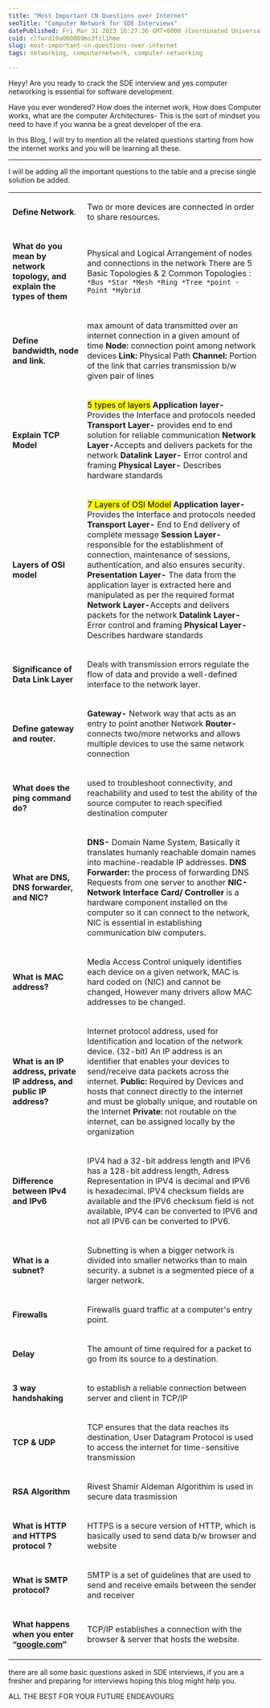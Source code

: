 ```yaml
---
title: "Most Important CN Questions over Internet"
seoTitle: "Computer Network for SDE Interviews"
datePublished: Fri Mar 31 2023 16:27:36 GMT+0000 (Coordinated Universal Time)
cuid: clfwrd19a000009ms3fzl1hme
slug: most-important-cn-questions-over-internet
tags: networking, computernetwork, computer-networking

---
```


Heyy! Are you ready to crack the SDE interview and yes computer networking is essential for software development.

Have you ever wondered? How does the internet work, How does Computer works, what are the computer Architectures- This is the sort of mindset you need to have if you wanna be a great developer of the era.

In this Blog, I will try to mention all the related questions starting from how the internet works and you will be learning all these.

---

I will be adding all the important questions to the table and a precise single solution be added.

<table><tbody><tr><td colspan="1" rowspan="1"><p><strong>Define Network</strong>.</p></td><td colspan="1" rowspan="1" colwidth="787"><p>Two or more devices are connected in order to share resources.</p></td></tr><tr><td colspan="1" rowspan="1"><p><strong>What do you mean by network topology, and explain the types of them</strong></p></td><td colspan="1" rowspan="1" colwidth="787"><p>Physical and Logical Arrangement of nodes and connections in the network There are 5 Basic Topologies &amp; 2 Common Topologies : <code>*Bus *Star *Mesh *Ring *Tree *point -Point *Hybrid</code></p></td></tr><tr><td colspan="1" rowspan="1"><p><strong>Define bandwidth, node and link.</strong></p></td><td colspan="1" rowspan="1" colwidth="787"><p>max amount of data transmitted over an internet connection in a given amount of time <strong>Node:</strong> connection point among network devices <strong>Link: </strong>Physical Path <strong>Channel: </strong>Portion of the link that carries transmission b/w given pair of lines</p></td></tr><tr><td colspan="1" rowspan="1"><p><strong>Explain TCP Model</strong></p></td><td colspan="1" rowspan="1" colwidth="787"><p><mark>5 types of layers</mark><strong> Application layer- </strong>Provides the Interface and protocols needed <strong>Transport Layer-</strong> provides end to end solution for reliable communication <strong>Network Layer-</strong>Accepts and delivers packets for the network <strong>Datalink Layer-</strong> Error control and framing <strong>Physical Layer-</strong> Describes hardware standards</p></td></tr><tr><td colspan="1" rowspan="1"><p><strong>Layers of OSI model&nbsp;</strong></p></td><td colspan="1" rowspan="1" colwidth="787"><p><mark>7 Layers of OSI Model</mark> <strong>Application layer- </strong>Provides the Interface and protocols needed <strong>Transport Layer-</strong> End to End delivery of complete message <strong>Session Layer- </strong>responsible for the establishment of connection, maintenance of sessions, authentication, and also ensures security.&nbsp; <strong>Presentation Layer-</strong> The data from the application layer is extracted here and manipulated as per the required format <strong>Network Layer-</strong>Accepts and delivers packets for the network <strong>Datalink Layer-</strong> Error control and framing <strong>Physical Layer-</strong> Describes hardware standards</p></td></tr><tr><td colspan="1" rowspan="1"><p><strong>Significance of Data Link Layer</strong></p></td><td colspan="1" rowspan="1" colwidth="787"><p>Deals with transmission errors regulate the flow of data and provide a well-defined interface to the network layer.</p></td></tr><tr><td colspan="1" rowspan="1"><p><strong>Define gateway and router.&nbsp;</strong></p></td><td colspan="1" rowspan="1" colwidth="787"><p><strong>Gateway-</strong> Network way that acts as an entry to point another Network <strong>Router-</strong> connects two/more networks and allows multiple devices to use the same network connection</p></td></tr><tr><td colspan="1" rowspan="1"><p><strong>What does the ping command do?</strong></p></td><td colspan="1" rowspan="1" colwidth="787"><p>used to troubleshoot connectivity, and reachability and used to test the ability of the source computer to reach specified destination computer</p></td></tr><tr><td colspan="1" rowspan="1"><p><strong>What are DNS, DNS forwarder, and NIC?</strong></p></td><td colspan="1" rowspan="1" colwidth="787"><p><strong>DNS-</strong> Domain Name System, Basically it translates humanly reachable domain names into machine-readable IP addresses. <strong>DNS Forwarder:</strong> the process of forwarding DNS Requests from one server to another <strong>NIC- Network Interface Card/ Controller</strong> is a hardware component installed on the computer so it can connect to the network, NIC is essential in establishing communication blw computers.</p></td></tr><tr><td colspan="1" rowspan="1"><p><strong>What is MAC address?</strong></p></td><td colspan="1" rowspan="1" colwidth="787"><p>Media Access Control uniquely identifies each device on a given network, MAC is hard coded on (NIC) and cannot be changed, However many drivers allow MAC addresses to be changed.</p></td></tr><tr><td colspan="1" rowspan="1"><p><strong>What is an IP address, private IP address, and public IP address?</strong></p></td><td colspan="1" rowspan="1" colwidth="787"><p>Internet protocol address, used for Identification and location of the network device. (32-bit) An IP address is an identifier that enables your devices to send/receive data packets across the internet. <strong>Public:</strong> Required by Devices and hosts that connect directly to the internet and must be globally unique, and routable on the Internet <strong>Private: </strong>not routable on the internet, can be assigned locally by the organization</p></td></tr><tr><td colspan="1" rowspan="1"><p><strong>Difference between IPv4 and IPv6</strong></p></td><td colspan="1" rowspan="1" colwidth="787"><p>IPV4 had a 32-bit address length and IPV6 has a 128-bit address length, Adress Representation in IPV4 is decimal and IPV6 is hexadecimal. IPV4 checksum fields are available and the IPV6 checksum field is not available, IPV4 can be converted to IPV6 and not all IPV6 can be converted to IPV6.</p></td></tr><tr><td colspan="1" rowspan="1"><p><strong>What is a subnet?</strong></p></td><td colspan="1" rowspan="1" colwidth="787"><p>Subnetting is when a bigger network is divided into smaller networks than to main security. a subnet is a segmented piece of a larger network.</p></td></tr><tr><td colspan="1" rowspan="1"><p><strong>Firewalls</strong></p></td><td colspan="1" rowspan="1" colwidth="787"><p>Firewalls guard traffic at a computer's entry point.</p></td></tr><tr><td colspan="1" rowspan="1"><p><strong>Delay</strong></p></td><td colspan="1" rowspan="1" colwidth="787"><p>The amount of time required for a packet to go from its source to a destination.</p></td></tr><tr><td colspan="1" rowspan="1"><p><strong>3 way handshaking</strong></p></td><td colspan="1" rowspan="1" colwidth="787"><p>to establish a reliable connection between server and client in TCP/IP</p></td></tr><tr><td colspan="1" rowspan="1"><p><strong>TCP &amp; UDP</strong></p></td><td colspan="1" rowspan="1" colwidth="787"><p>TCP ensures that the data reaches its destination, User Datagram Protocol is used to access the internet for time-sensitive transmission</p></td></tr><tr><td colspan="1" rowspan="1"><p><strong>RSA Algorithm</strong></p></td><td colspan="1" rowspan="1" colwidth="787"><p>Rivest Shamir Aldeman Algorithim is used in secure data trasmission</p></td></tr><tr><td colspan="1" rowspan="1"><p><strong>What is HTTP and HTTPS protocol ?</strong></p></td><td colspan="1" rowspan="1" colwidth="787"><p>HTTPS is a secure version of HTTP, which is basically used to send data b/w browser and website</p></td></tr><tr><td colspan="1" rowspan="1"><p><strong>What is SMTP protocol?</strong></p></td><td colspan="1" rowspan="1" colwidth="787"><p>SMTP is a set of guidelines that are used to send and receive emails between the sender and receiver</p></td></tr><tr><td colspan="1" rowspan="1"><p><strong>What happens when you enter “</strong><a target="_blank" rel="noopener noreferrer nofollow" href="http://google.com" style="pointer-events: none"><strong>google.com</strong></a><strong>”</strong></p></td><td colspan="1" rowspan="1" colwidth="787"><p>TCP/IP establishes a connection with the browser &amp; server that hosts the website.</p></td></tr></tbody></table>

there are all some basic questions asked in SDE interviews, if you are a fresher and preparing for interviews hoping this blog might help you.

ALL THE BEST FOR YOUR FUTURE ENDEAVOURS